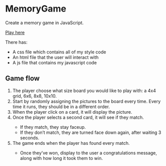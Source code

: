 # MemoryGame
<p>Create a memory game in JavaScript.</p>
<p><a href="http://lianxiao.dev.fast.sheridanc.on.ca/xiaoyu/MemoryGame/index.html">Play here</a></p>
There has:
<ul>
  <li>A css file which contains all of my style code</li>
  <li>An html file that the user will interact with</li>
  <li>A js file that contains my javascript code</li>
</ul>

## Game flow
<ol>
  <li>The player choose what size board you would like to play with: a 4x4 grid, 6x6, 8x8, 10x10.</li>
  <li>Start by randomly assigning the pictures to the board every time. Every time it runs, they should be in a different order.</li>
  <li>When the player click on a card, it will display the picture.</li>
  <li>Once the player selects a second card, it will see if they match.</li>
    <ul>
      <li>If they match, they stay faceup.</li>
      <li>If they don’t match, they are turned face down again, after waiting 3 seconds.</li>
    </ul>
  <li>The game ends when the player has found every match.</li>
    <ul><li>Once they’ve won, display to the user a congratulations message, along with how long it took them to win.</li></ul>
</ol>
